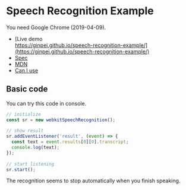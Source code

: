 # Speech Recognition Example

You need Google Chrome (2019-04-09).

- [Live demo  
https://ginpei.github.io/speech-recognition-example/](https://ginpei.github.io/speech-recognition-example/)
- [Spec](https://w3c.github.io/speech-api/)
- [MDN](https://developer.mozilla.org/en-US/docs/Web/API/SpeechRecognition)
- [Can I use](https://caniuse.com/#feat=speech-recognition)

## Basic code

You can try this code in console.

```js
// initialize
const sr = new webkitSpeechRecognition();
 
// show result
sr.addEventListener('result', (event) => {
  const text = event.results[0][0].transcript;
  console.log(text);
});
 
// start listening
sr.start();
```

The recognition seems to stop automatically when you finish speaking.
